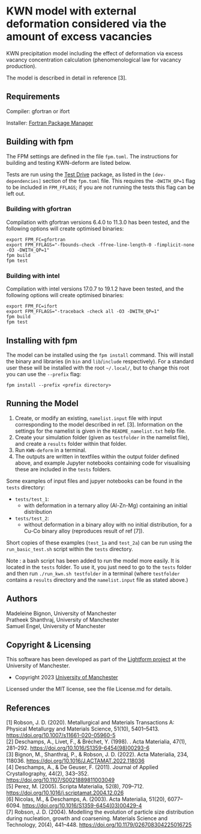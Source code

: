 

# KWN model with external deformation considered via the amount of excess vacancies

KWN precipitation model including the effect of deformation via excess vacancy concentration calculation (phenomenological law for vacancy production). 

The model is described in detail in reference [3].  

## Requirements

Compiler: gfortran or ifort

Installer: [Fortran Package Manager](https://fpm.fortran-lang.org/en/index.html)

## Building with fpm

The FPM settings are defined in the file `fpm.toml`. The instructions for building and testing KWN-deform are listed below.

Tests are run using the [Test Drive](https://github.com/awvwgk/test-drive) package, as listed in the `[dev-dependencies]` section of the `fpm.toml` file. This requires the `-DWITH_QP=1` flag to be included in `FPM_FFLAGS`; if you are not running the tests this flag can be left out.

### Building with gfortran

Compilation with gfortran versions 6.4.0 to 11.3.0 has been tested, and the following options will create optimised binaries: 
```
export FPM_FC=gfortran
export FPM_FFLAGS="-fbounds-check -ffree-line-length-0 -fimplicit-none -O3 -DWITH_QP=1"
fpm build
fpm test
```

### Building with intel

Compilation with intel versions 17.0.7 to 19.1.2 have been tested, and the following options will create optimised binaries:
```
export FPM_FC=ifort
export FPM_FFLAGS="-traceback -check all -O3 -DWITH_QP=1"
fpm build
fpm test
```

## Installing with fpm

The model can be installed using the `fpm install` command. This will install the binary and libraries (in `bin` and `lib`/`include` respectively). For a standard user these will be installed with the root `~/.local/`, but to change this root you can use the `--prefix` flag:
```
fpm install --prefix <prefix directory>
```

## Running the Model

1. Create, or modify an existing, `namelist.input` file with input corresponding to the model described in ref. [3]. Information on the settings for the namelist is given in the `README_namelist.txt` help file.
2. Create your simulation folder (given as `testfolder` in the namelist file), and create a `results` folder within that folder.
3. Run `KWN-deform` in a terminal.  
4. The outputs are written in textfiles within the output folder defined above, and example Jupyter notebooks containing code for visualising these are included in the `tests` folders.  


Some examples of input files and jupyer notebooks can be found in the `tests` directory:
- `tests/test_1`:
  - with deformation in a ternary alloy (Al-Zn-Mg) containing an initial distribution
- `tests/test_2`:
  - without deformation in a binary alloy with no initial distribution, for a Cu-Co binary alloy (reproduces result of ref [7]). 

Short copies of these examples (`test_1a` and `test_2a`) can be run using the `run_basic_test.sh` script within the `tests` directory.

Note : a bash script has been added to run the model more easily. It is located in the `tests` folder. To use it, you just need to go to the `tests` folder and then run `./run_kwn.sh testfolder` in a terminal (where `testfolder` contains a `results` directory and the `namelist.input` file as stated above.)

## Authors

Madeleine Bignon, University of Manchester  
Pratheek Shanthraj, University of Manchester  
Samuel Engel, University of Manchester

## Copyright & Licensing

This software has been developed as part of the [Lightform project](http://lightform.org.uk/) at the University of Manchester. 

- Copyright 2023 [University of Manchester](https://www.manchester.ac.uk/)

Licensed under the MIT license, see the file License.md for details. 

## References

[1] Robson, J. D. (2020). Metallurgical and Materials Transactions A: Physical Metallurgy and Materials Science, 51(10), 5401–5413. https://doi.org/10.1007/s11661-020-05960-5  
[2] Deschamps, A., Livet, F., & Bréchet, Y. (1998). . Acta Materialia, 47(1), 281–292. https://doi.org/10.1016/S1359-6454(98)00293-6  
[3] Bignon, M., Shanthraj, P., & Robson, J. D. (2022). Acta Materialia, 234, 118036. https://doi.org/10.1016/J.ACTAMAT.2022.118036  
[4] Deschamps, A., & De Geuser, F. (2011). Journal of Applied Crystallography, 44(2), 343–352. https://doi.org/10.1107/S0021889811003049  
[5] Perez, M. (2005). Scripta Materialia, 52(8), 709–712. https://doi.org/10.1016/j.scriptamat.2004.12.026  
[6] Nicolas, M., & Deschamps, A. (2003). Acta Materialia, 51(20), 6077–6094. https://doi.org/10.1016/S1359-6454(03)00429-4  
[7] Robson, J. D. (2004). Modelling the evolution of particle size distribution during nucleation, growth and coarsening. Materials Science and Technology, 20(4), 441–448. https://doi.org/10.1179/026708304225016725
